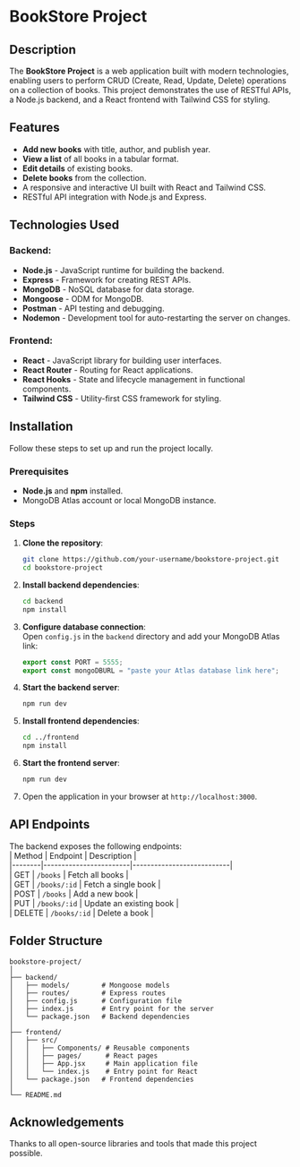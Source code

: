 # BookStore Project  

## Description  
The **BookStore Project** is a web application built with modern technologies, enabling users to perform CRUD (Create, Read, Update, Delete) operations on a collection of books. This project demonstrates the use of RESTful APIs, a Node.js backend, and a React frontend with Tailwind CSS for styling.  

## Features  
- **Add new books** with title, author, and publish year.  
- **View a list** of all books in a tabular format.  
- **Edit details** of existing books.  
- **Delete books** from the collection.  
- A responsive and interactive UI built with React and Tailwind CSS.  
- RESTful API integration with Node.js and Express.  

## Technologies Used  
### Backend:  
- **Node.js** - JavaScript runtime for building the backend.  
- **Express** - Framework for creating REST APIs.  
- **MongoDB** - NoSQL database for data storage.  
- **Mongoose** - ODM for MongoDB.  
- **Postman** - API testing and debugging.  
- **Nodemon** - Development tool for auto-restarting the server on changes.  

### Frontend:  
- **React** - JavaScript library for building user interfaces.  
- **React Router** - Routing for React applications.  
- **React Hooks** - State and lifecycle management in functional components.  
- **Tailwind CSS** - Utility-first CSS framework for styling.  

## Installation  
Follow these steps to set up and run the project locally.  

### Prerequisites  
- **Node.js** and **npm** installed.  
- MongoDB Atlas account or local MongoDB instance.  

### Steps  
1. **Clone the repository**:  
   ```bash  
   git clone https://github.com/your-username/bookstore-project.git  
   cd bookstore-project  
   ```  

2. **Install backend dependencies**:  
   ```bash  
   cd backend  
   npm install  
   ```  

3. **Configure database connection**:  
   Open `config.js` in the `backend` directory and add your MongoDB Atlas link:  
   ```javascript  
   export const PORT = 5555;  
   export const mongoDBURL = "paste your Atlas database link here";  
   ```  

4. **Start the backend server**:  
   ```bash  
   npm run dev  
   ```  

5. **Install frontend dependencies**:  
   ```bash  
   cd ../frontend  
   npm install  
   ```  

6. **Start the frontend server**:  
   ```bash  
   npm run dev  
   ```  

7. Open the application in your browser at `http://localhost:3000`.  

## API Endpoints  
The backend exposes the following endpoints:  
| Method | Endpoint               | Description               |  
|--------|------------------------|---------------------------|  
| GET    | `/books`               | Fetch all books           |  
| GET    | `/books/:id`           | Fetch a single book       |  
| POST   | `/books`               | Add a new book            |  
| PUT    | `/books/:id`           | Update an existing book   |  
| DELETE | `/books/:id`           | Delete a book             |  

## Folder Structure  
```
bookstore-project/  
│  
├── backend/  
│   ├── models/        # Mongoose models  
│   ├── routes/        # Express routes  
│   ├── config.js      # Configuration file  
│   ├── index.js       # Entry point for the server  
│   └── package.json   # Backend dependencies  
│  
├── frontend/  
│   ├── src/  
│   │   ├── Components/ # Reusable components  
│   │   ├── pages/      # React pages  
│   │   ├── App.jsx     # Main application file  
│   │   └── index.js    # Entry point for React  
│   └── package.json   # Frontend dependencies  
│  
└── README.md  
```  

## Acknowledgements  
Thanks to all open-source libraries and tools that made this project possible.  
